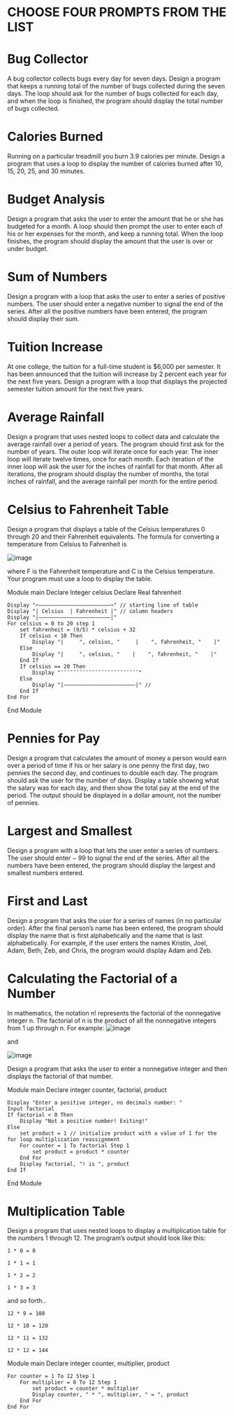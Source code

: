 # CHOOSE FOUR PROMPTS FROM THE LIST 

# Bug Collector

A bug collector collects bugs every day for seven days. Design a program that keeps a running total of the number of bugs collected during the seven days. The loop should ask for the number of bugs collected for each day, and when the loop is finished, the program should display the total number of bugs collected.



# Calories Burned

Running on a particular treadmill you burn 3.9 calories per minute. Design a program that uses a loop to display the number of calories burned after 10, 15, 20, 25, and 30 minutes.

# Budget Analysis

Design a program that asks the user to enter the amount that he or she has budgeted for a month. A loop should then prompt the user to enter each of his or her expenses for the month, and keep a running total. When the loop finishes, the program should display the amount that the user is over or under budget.

# Sum of Numbers

Design a program with a loop that asks the user to enter a series of positive numbers. The user should enter a negative number to signal the end of the series. After all the positive numbers have been entered, the program should display their sum.

# Tuition Increase

At one college, the tuition for a full-time student is $6,000 per semester. It has been announced that the tuition will increase by 2 percent each year for the next five years. Design a program with a loop that displays the projected semester tuition amount for the next five years.

# Average Rainfall

Design a program that uses nested loops to collect data and calculate the average rainfall over a period of years. The program should first ask for the number of years. The outer loop will iterate once for each year. The inner loop will iterate twelve times, once for each month. Each iteration of the inner loop will ask the user for the inches of rainfall for that month. After all iterations, the program should display the number of months, the total inches of rainfall, and the average rainfall per month for the entire period.

# Celsius to Fahrenheit Table

Design a program that displays a table of the Celsius temperatures 0 through 20 and their Fahrenheit equivalents. The formula for converting a temperature from Celsius to Fahrenheit is

![image](https://user-images.githubusercontent.com/47218880/67429019-e7911f00-f5a4-11e9-849e-c07e34b8044c.png)

where F is the Fahrenheit temperature and C is the Celsius temperature. Your program must use a loop to display the table.

Module main
    Declare Integer celsius
    Declare Real fahrenheit

    Display "⌐———————————————————————¬" // starting line of table
    Display "| Celsius  | Fahrenheit |" // column headers
    Display "|———————————————————————|"
    For celsius = 0 to 20 step 1
        set fahrenheit = (9/5) * celsius + 32
        If celsius < 10 Then
            Display "|     ", celsius, "     |    ", fahrenheit, "    |"
        Else
            Display "|     ", celsius, "    |    ", fahrenheit, "    |"
        End If
        If celsius == 20 Then
            Display "¯¯¯¯¯¯¯¯¯¯¯¯¯¯¯¯¯¯¯¯¯¯¯¯¯"
        Else
            Display "|———————————————————————|" // 
        End If
    End For
End Module
    


# Pennies for Pay

Design a program that calculates the amount of money a person would earn over a period of time if his or her salary is one penny the first day, two pennies the second day, and continues to double each day. The program should ask the user for the number of days. Display a table showing what the salary was for each day, and then show the total pay at the end of the period. The output should be displayed in a dollar amount, not the number of pennies.

# Largest and Smallest

Design a program with a loop that lets the user enter a series of numbers. The user should enter 
−
99
 to signal the end of the series. After all the numbers have been entered, the program should display the largest and smallest numbers entered.

# First and Last

Design a program that asks the user for a series of names (in no particular order). After the final person’s name has been entered, the program should display the name that is first alphabetically and the name that is last alphabetically. For example, if the user enters the names Kristin, Joel, Adam, Beth, Zeb, and Chris, the program would display Adam and Zeb.

# Calculating the Factorial of a Number

In mathematics, the notation n! represents the factorial of the nonnegative integer n. The factorial of n is the product of all the nonnegative integers from 1 up through n. For example:
![image](https://user-images.githubusercontent.com/47218880/67429154-2cb55100-f5a5-11e9-959b-79c4f1a34757.png)

and

![image](https://user-images.githubusercontent.com/47218880/67429177-3c349a00-f5a5-11e9-94c6-82826c1b03cf.png)

Design a program that asks the user to enter a nonnegative integer and then displays the factorial of that number.

Module main
    Declare integer counter, factorial, product

    Display "Enter a positive integer, no decimals number: "
    Input factorial
    If factorial < 0 Then
        Display "Not a positive number! Exiting!"
    Else
        set product = 1 // initialize product with a value of 1 for the for loop multiplication reassignment
        For counter = 1 To factorial Step 1
            set product = product * counter
        End For
        Display factorial, "! is ", product
    End If
End Module
# Multiplication Table

Design a program that uses nested loops to display a multiplication table for the numbers 1 through 12. The program’s output should look like this:
```
1 * 0 = 0

1 * 1 = 1

1 * 2 = 2

1 * 3 = 3
```
and so forth..
```
12 * 9 = 108

12 * 10 = 120

12 * 11 = 132

12 * 12 = 144
```
Module main
    Declare integer counter, multiplier, product

    For counter = 1 To 12 Step 1
        For multiplier = 0 To 12 Step 1
            set product = counter * multiplier
            Display counter, " * ", multiplier, " = ", product
        End For
    End For